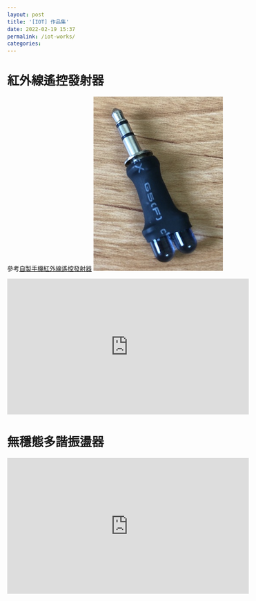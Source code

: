 ```yaml
---
layout: post
title: '[IOT] 作品集'
date: 2022-02-19 15:37
permalink: /iot-works/
categories: 
---
```

# 紅外線遙控發射器

參考[自製手機紅外線遙控發射器](http://kyyeung.com/DIY/140220/140220.htm)
![](/assets/red_remote.jpg)
<iframe width="560" height="315" src="https://www.youtube.com/embed/w0J6hwwRcrk" title="紅外線遙控發射器" frameborder="0" allow="accelerometer; autoplay; clipboard-write; encrypted-media; gyroscope; picture-in-picture" allowfullscreen></iframe>

# 無穩態多諧振盪器

<iframe width="560" height="315" src="https://www.youtube.com/embed/vxY5oQBFHA4" title="無穩態多諧振盪器" frameborder="0" allow="accelerometer; autoplay; clipboard-write; encrypted-media; gyroscope; picture-in-picture" allowfullscreen></iframe>
